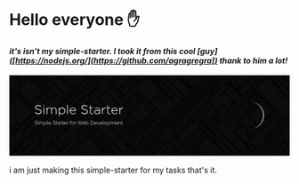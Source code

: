 # Hello everyone :raised_hand:
#### _it's isn't my simple-starter. I took it from this cool [guy]([https://nodejs.org/](https://github.com/agragregra]) thank to him a lot!_

![alt text](https://raw.githubusercontent.com/agragregra/Simple-Starter/main/images/preview.png)

i am just making this simple-starter for my tasks that's it.
